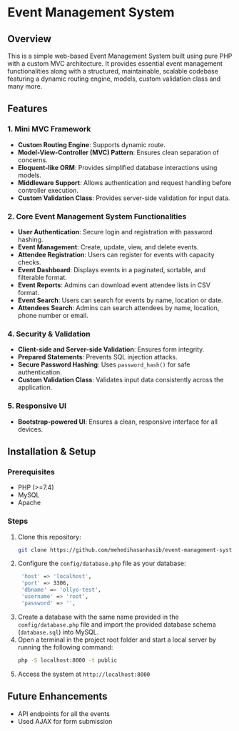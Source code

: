 # Event Management System

## Overview

This is a simple web-based Event Management System built using pure PHP with a custom MVC architecture. It provides essential event management functionalities along with a structured, maintainable, scalable codebase featuring a dynamic routing engine, models, custom validation class and many more.

## Features

### 1. Mini MVC Framework

- **Custom Routing Engine**: Supports dynamic route.
- **Model-View-Controller (MVC) Pattern**: Ensures clean separation of concerns.
- **Eloquent-like ORM**: Provides simplified database interactions using models.
- **Middleware Support**: Allows authentication and request handling before controller execution.
- **Custom Validation Class**: Provides server-side validation for input data.

### 2. Core Event Management System Functionalities

- **User Authentication**: Secure login and registration with password hashing.
- **Event Management**: Create, update, view, and delete events.
- **Attendee Registration**: Users can register for events with capacity checks.
- **Event Dashboard**: Displays events in a paginated, sortable, and filterable format.
- **Event Reports**: Admins can download event attendee lists in CSV format.
- **Event Search**: Users can search for events by name, location or date.
- **Attendees Search**: Admins can search attendees by name, location, phone number or email.

### 4. Security & Validation

- **Client-side and Server-side Validation**: Ensures form integrity.
- **Prepared Statements**: Prevents SQL injection attacks.
- **Secure Password Hashing**: Uses `password_hash()` for safe authentication.
- **Custom Validation Class**: Validates input data consistently across the application.

### 5. Responsive UI

- **Bootstrap-powered UI**: Ensures a clean, responsive interface for all devices.

## Installation & Setup

### Prerequisites

- PHP (>=7.4)
- MySQL
- Apache

### Steps

1. Clone this repository:
   ```bash
   git clone https://github.com/mehedihasanhasib/event-management-system.git
   ```
2. Configure the `config/database.php` file as your database:
   ```bash
    'host' => 'localhost',
    'port' => 3306,
    'dbname' => 'ollyo-test',
    'username' => 'root',
    'password' => '',
   ```
3. Create a database with the same name provided in the `config/database.php` file and import the provided database schema (`database.sql`) into MySQL.
4. Open a terminal in the project root folder and start a local server by running the following command:
   ```bash
   php -S localhost:8000 -t public
   ```
5. Access the system at `http://localhost:8000`

## Future Enhancements

- API endpoints for all the events
- Used AJAX for form submission
